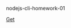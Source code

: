 nodejs-cli-homework-01

[Get](https://github.com/goitacademy/nodejs-homework/blob/master/homework-01/contacts.json)
